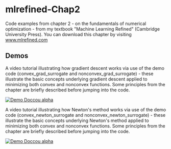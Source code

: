 # mlrefined-Chap2
Code examples from chapter 2 - on the fundamentals of numerical optimization - from my textbook "Machine Learning Refined" (Cambridge University Press).  You can download this chapter by visiting www.mlrefined.com

## Demos

A video tutorial illustrating how gradient descent works via use of the demo code (convex_grad_surrogate and nonconvex_grad_surrogate) - these illustrate the basic concepts underlying gradient descent applied to minimizing both convex and nonconvex functions.  Some principles from the chapter are briefly described before jumping into the code.

[![Demo Doccou alpha](https://j.gifs.com/o2AJjA.gif)](https://youtu.be/yy1otucCYVM)

A video tutorial illustrating how Newton's method works via use of the demo code (convex_newton_surrogate and nonconvex_newton_surrogate) - these illustrate the basic concepts underlying Newton's method applied to minimizing both convex and nonconvex functions.  Some principles from the chapter are briefly described before jumping into the code.

[![Demo Doccou alpha](https://j.gifs.com/zpql9q.gif)](https://www.youtube.com/watch?v=LLc-N3jgj7U)
